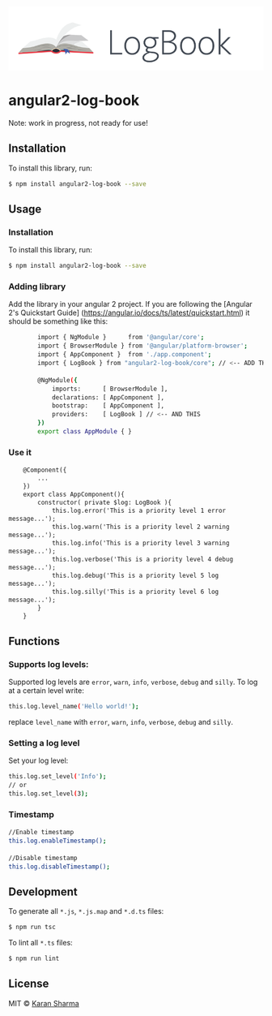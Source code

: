 ![alt tag](docs/logo.png)

# angular2-log-book
Note: work in progress, not ready for use!

## Installation

To install this library, run:

```bash
$ npm install angular2-log-book --save
```
## Usage

### Installation

To install this library, run:

```bash
$ npm install angular2-log-book --save
```

### Adding library

Add the library in your angular 2 project. If you are following the [Angular 2's Quickstart Guide]    (https://angular.io/docs/ts/latest/quickstart.html) it should be something like this:
```bash
        import { NgModule }      from '@angular/core';
        import { BrowserModule } from '@angular/platform-browser';
        import { AppComponent }  from './app.component';
        import { LogBook } from "angular2-log-book/core"; // <-- ADD THIS
    
        @NgModule({
            imports:      [ BrowserModule ],
            declarations: [ AppComponent ],
            bootstrap:    [ AppComponent ],
            providers:    [ LogBook ] // <-- AND THIS
        })
        export class AppModule { }
```

### Use it
        @Component({
            ...
        })
        export class AppComponent(){
            constructor( private $log: LogBook ){
                this.log.error('This is a priority level 1 error message...');
                this.log.warn('This is a priority level 2 warning message...');
                this.log.info('This is a priority level 3 warning message...');
                this.log.verbose('This is a priority level 4 debug message...');
                this.log.debug('This is a priority level 5 log message...');
                this.log.silly('This is a priority level 6 log message...');
            }
        }
## Functions

### Supports log levels:
Supported log levels are `error`, `warn`, `info`, `verbose`, `debug` and `silly`. To log at a certain level write:
```bash
this.log.level_name('Hello world!');
```
replace `level_name` with `error`, `warn`, `info`, `verbose`, `debug` and `silly`.

### Setting a log level
Set your log level:
```bash
this.log.set_level('Info');
// or
this.log.set_level(3);
```

### Timestamp
```bash
//Enable timestamp
this.log.enableTimestamp();

//Disable timestamp
this.log.disableTimestamp();
```
## Development

To generate all `*.js`, `*.js.map` and `*.d.ts` files:

```bash
$ npm run tsc
```

To lint all `*.ts` files:

```bash
$ npm run lint
```

## License

MIT © [Karan Sharma](karan1276@gmail.com)
